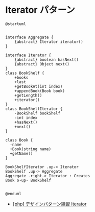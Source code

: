 # Iterator パターン


```uml
@startuml


interface Aggregate {
    {abstract} Iterator iterator()
}

interface Iterator {
    {abstract} boolean hasNext()
    {abstract} Object next()
}
class BookShelf {
    +books
    +last
    +getBookAt(int index)
    +appendBook(Book book)
    +getLength()
    +iterator()
}
class BookShelfIterator {
    -BookShelf bookShelf
    -int index
    +hasNext()
    +next()
}

class Book {
  -name
  +Book(string name)
  +getName()
}

BookShelfIterator .up-> Iterator
BookShelf .up-> Aggregate
Aggregate -right-> Iterator : Creates
Book o-up- BookShelf


@enduml
```

- [\[php\] デザインパターン練習 Iterator](https://ku2ma2.github.io/design_pattern/2017/05/30/php-iterator.html)
